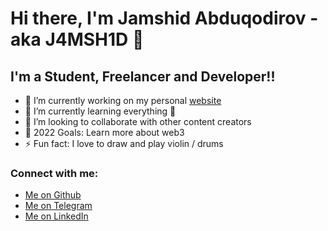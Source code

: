 # Hi there, I'm Jamshid Abduqodirov - aka J4MSH1D 👋

## I'm a Student, Freelancer and Developer!!

- 🔭 I’m currently working on my personal [website](https://jamshid-abduqodirov.vercel.app/)
- 🌱 I’m currently learning everything 🤣
- 👯 I’m looking to collaborate with other content creators
- 🥅 2022 Goals: Learn more about web3
- ⚡ Fun fact: I love to draw and play violin / drums

### Connect with me:

- [Me on Github](https://github.com/J4MSH1D)
- [Me on Telegram](https://t.me/jamshidabduqodirov)
- [Me on LinkedIn](https://www.linkedin.com/in/jamshid-abduqodirov-524748232/)
